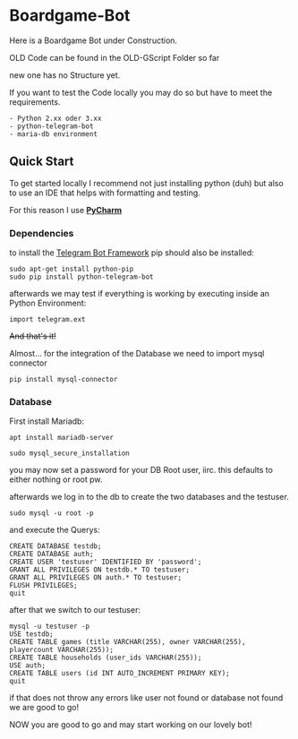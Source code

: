 # Boardgame-Bot

Here is a Boardgame Bot under Construction.

OLD Code can be found in the OLD-GScript Folder so far 

new one has no Structure yet.

If you want to test the Code locally you may do so but have to meet the requirements.

    - Python 2.xx oder 3.xx 
    - python-telegram-bot
    - maria-db environment

## Quick Start 

To get started locally I recommend not just installing python (duh)
but also to use an IDE that helps with formatting and testing.

For this reason I use [**PyCharm**](https://www.jetbrains.com/pycharm/)

### Dependencies

to install the [Telegram Bot Framework](https://python-telegram-bot.org/) pip should also be installed:

```shell
sudo apt-get install python-pip
sudo pip install python-telegram-bot
```

afterwards we may test if everything is working by executing inside an Python Environment:

``` Shell
import telegram.ext
```

~~And that's it!~~

Almost... for the integration of the Database we need to import mysql connector
```
pip install mysql-connector
```
### Database

First install Mariadb:

```apt install mariadb-server``` 

```sudo mysql_secure_installation```

you may now set a password for your DB Root user,
 iirc. this defaults to either nothing or root pw.
 
afterwards we log in to the db to create the two databases and the testuser. 

```sudo mysql -u root -p```

and execute the Querys:

```
CREATE DATABASE testdb;
CREATE DATABASE auth;
CREATE USER 'testuser' IDENTIFIED BY 'password';
GRANT ALL PRIVILEGES ON testdb.* TO testuser;
GRANT ALL PRIVILEGES ON auth.* TO testuser;
FLUSH PRIVILEGES;
quit
```  
after that we switch to our testuser:
```
mysql -u testuser -p
USE testdb;
CREATE TABLE games (title VARCHAR(255), owner VARCHAR(255), playercount VARCHAR(255));
CREATE TABLE households (user_ids VARCHAR(255));
USE auth;
CREATE TABLE users (id INT AUTO_INCREMENT PRIMARY KEY);
quit
```

if that does not throw any errors like user not found or database not found we are good to go!


NOW you are good to go and may start working on our lovely bot!
